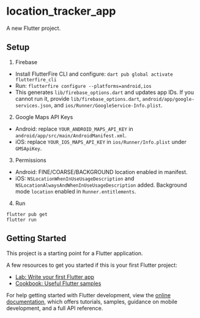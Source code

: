 # location_tracker_app

A new Flutter project.

## Setup

1) Firebase
- Install FlutterFire CLI and configure: `dart pub global activate flutterfire_cli`
- Run: `flutterfire configure --platforms=android,ios`
- This generates `lib/firebase_options.dart` and updates app IDs. If you cannot run it, provide `lib/firebase_options.dart`, `android/app/google-services.json`, and `ios/Runner/GoogleService-Info.plist`.

2) Google Maps API Keys
- Android: replace `YOUR_ANDROID_MAPS_API_KEY` in `android/app/src/main/AndroidManifest.xml`.
- iOS: replace `YOUR_IOS_MAPS_API_KEY` in `ios/Runner/Info.plist` under `GMSApiKey`.

3) Permissions
- Android: FINE/COARSE/BACKGROUND location enabled in manifest.
- iOS: `NSLocationWhenInUseUsageDescription` and `NSLocationAlwaysAndWhenInUseUsageDescription` added. Background mode `location` enabled in `Runner.entitlements`.

4) Run
```
flutter pub get
flutter run
```


## Getting Started

This project is a starting point for a Flutter application.

A few resources to get you started if this is your first Flutter project:

- [Lab: Write your first Flutter app](https://docs.flutter.dev/get-started/codelab)
- [Cookbook: Useful Flutter samples](https://docs.flutter.dev/cookbook)

For help getting started with Flutter development, view the
[online documentation](https://docs.flutter.dev/), which offers tutorials,
samples, guidance on mobile development, and a full API reference.
